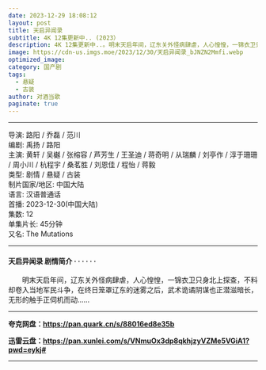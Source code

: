 ```yaml
---
date: 2023-12-29 18:08:12
layout: post
title: 天启异闻录
subtitle: 4K 12集更新中.. (2023）
description: 4K 12集更新中..。明末天启年间，辽东关外怪病肆虐，人心惶惶，一锦衣卫只身北上探查，不料却卷入当地军民斗争，在终日笼罩辽东的迷雾之后，武术诡谲阴谋也正潜滋暗长，无形的触手正伺机而动...
image: https://cdn-us.imgs.moe/2023/12/30/天启异闻录_bJNZN2Mmfi.webp
optimized_image: 
category: 国产剧
tags:
  - 悬疑
  - 古装
author: 对酒当歌
paginate: true
---
```


---

导演: 路阳 / 乔磊 / 范川  
编剧: 禹扬 / 路阳  
主演: 黄轩 / 吴樾 / 张榕容 / 芦芳生 / 王圣迪 / 蒋奇明 / 从瑞麟 / 刘亭作 / 淳于珊珊 / 周小川 / 杭程宇 / 桑茗胜 / 刘恩佳 / 程怡 / 蒋毅  
类型: 剧情 / 悬疑 / 古装  
制片国家/地区: 中国大陆  
语言: 汉语普通话  
首播: 2023-12-30(中国大陆)  
集数: 12  
单集片长: 45分钟  
又名: The Mutations  

---

#### 天启异闻录 剧情简介 · · · · · ·

　　明末天启年间，辽东关外怪病肆虐，人心惶惶，一锦衣卫只身北上探查，不料却卷入当地军民斗争，在终日笼罩辽东的迷雾之后，武术诡谲阴谋也正潜滋暗长，无形的触手正伺机而动……

---

**夸克网盘：<https://pan.quark.cn/s/88016ed8e35b>**

**迅雷云盘：<https://pan.xunlei.com/s/VNmuOx3dp8qkhjzyVZMe5VGiA1?pwd=eykj#>**

---
